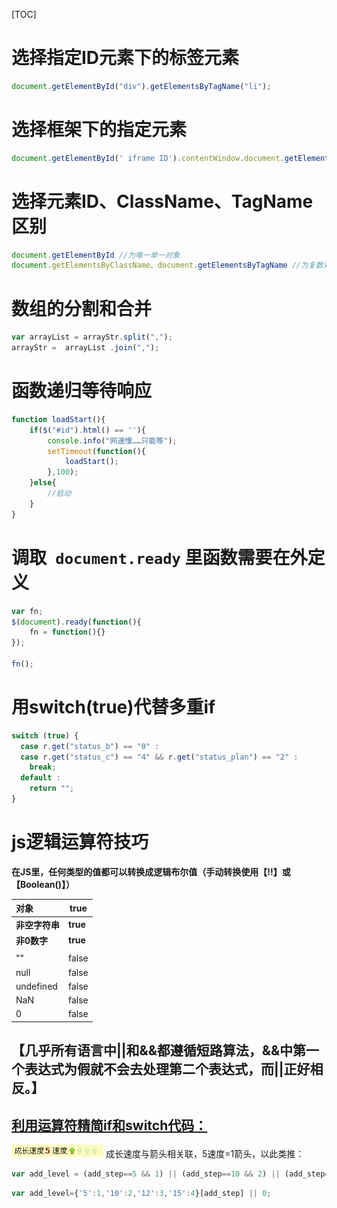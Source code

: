 [TOC]

# 选择指定ID元素下的标签元素
```js
document.getElementById("div").getElementsByTagName("li");
```
# 选择框架下的指定元素
```js
document.getElementById(' iframe ID').contentWindow.document.getElementsByClassName("className")[0]
```
# 选择元素ID、ClassName、TagName区别
```js
document.getElementById //为唯一单一对象
document.getElementsByClassName、document.getElementsByTagName //为复数对象数组，需要用[0]指定
```
# 数组的分割和合并
```js
var arrayList = arrayStr.split(",");
arrayStr =  arrayList .join(",");
```
# 函数递归等待响应
```js
function loadStart(){
    if($("#id").html() == ''){
        console.info("网速慢……只能等");
        setTimeout(function(){
            loadStart();
        },100);
    }else{
        //启动
    }
}
```
# 调取` document.ready` 里函数需要在外定义
```js
var fn;
$(document).ready(function(){
    fn = function(){}
});
 
fn();
```
# 用switch(true)代替多重if
```js
switch (true) {
  case r.get("status_b") == "0" :
  case r.get("status_c") == "4" && r.get("status_plan") == "2" :
    break;
  default :
    return "";
}
```
# js逻辑运算符技巧
**在JS里，任何类型的值都可以转换成逻辑布尔值（手动转换使用【!!】或【Boolean()】）**

| 对象           | true     |
| :------------- | -------- |
| **非空字符串** | **true** |
| **非0数字**    | **true** |
|                |          |
| ""             | false    |
| null           | false    |
| undefined      | false    |
| NaN            | false    |
| 0              | false    |

## 【几乎所有语言中||和&&都遵循短路算法，&&中第一个表达式为假就不会去处理第二个表达式，而||正好相反。】

## <u>利用运算符精简if和switch代码：</u>
[![js逻辑运算符技巧](../../assets/images/js/JavaScript-逻辑运算符技巧.jpg)]()
成长速度与箭头相关联，5速度=1箭头，以此类推：
```js
var add_level = (add_step==5 && 1) || (add_step==10 && 2) || (add_step==12 && 3) || (add_step==15 && 4) || 0;
```

```js
var add_level={'5':1,'10':2,'12':3,'15':4}[add_step] || 0; 
```